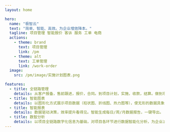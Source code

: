 ```yaml
---
layout: home

hero:
  name: "极智云"
  text: "简单、智能、高效。为企业增效降本。"
  tagline: 项目管理 智能报价 客诉 服务 工单 电商
  actions:
    - theme: brand
      text: 项目管理
      link: /pm
    - theme: alt
      text: 工单管理
      link: /work-order
  image:
    src: /pm/image/实施计划图表.png

features:
  - title: 全链路管理
    details: 从客户报备，售前跟进，报价，合同。到项目计划，实施，收款，结算。做到项目生命周期全链路数字化智能闭环管理。
  - title: 智能图表
    details: 以图形化方式展示项目数据（柱状图、折线图、热力图等），使无形的数据具象化，让数据会说话。
  - title: 智能报表
    details: 数据驱动决策，效率提升看得见。智能生成每日/周/月数据报告，一键导出。
  - title: 数智分析
    details: 以项目全链路数字化信息为基础，对项目各环节进行数据智能化分析，为企业决策提供科学依据，提升企业效率。
---
```


